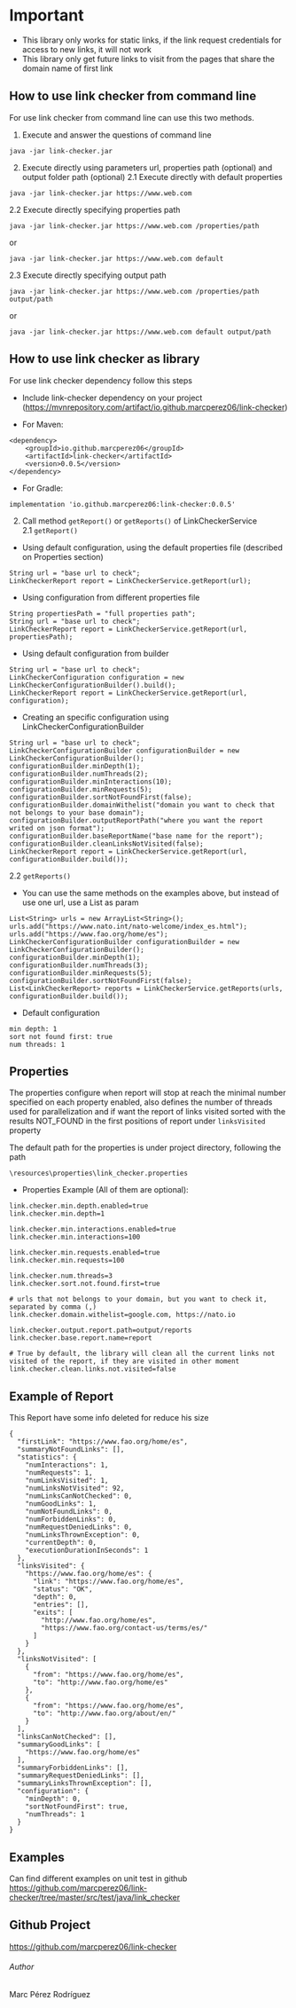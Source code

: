 # Important

- This library only works for static links, if the link request credentials for access to new links, it will not work
- This library only get future links to visit from the pages that share the domain name of first link

## How to use link checker from command line

For use link checker from command line can use this two methods.

1. Execute and answer the questions of command line
```
java -jar link-checker.jar
```

2. Execute directly using parameters url, properties path (optional) and output folder path (optional)
2.1 Execute directly with default properties
```
java -jar link-checker.jar https://www.web.com
```
2.2 Execute directly specifying properties path
```
java -jar link-checker.jar https://www.web.com /properties/path
```
or
```
java -jar link-checker.jar https://www.web.com default
```
2.3 Execute directly specifying output path
```
java -jar link-checker.jar https://www.web.com /properties/path output/path
```
or
```
java -jar link-checker.jar https://www.web.com default output/path
```

## How to use link checker as library

For use link checker dependency follow this steps

+ Include link-checker dependency on your project (https://mvnrepository.com/artifact/io.github.marcperez06/link-checker)
- For Maven:
```
<dependency>
    <groupId>io.github.marcperez06</groupId>
    <artifactId>link-checker</artifactId>
    <version>0.0.5</version>
</dependency>
```

- For Gradle:
```
implementation 'io.github.marcperez06:link-checker:0.0.5'
```

2. Call method `getReport()` or `getReports()` of LinkCheckerService  
2.1 `getReport()`
- Using default configuration, using the default properties file (described on Properties section)
```
String url = "base url to check";
LinkCheckerReport report = LinkCheckerService.getReport(url);
```

- Using configuration from different properties file
```
String propertiesPath = "full properties path";
String url = "base url to check";
LinkCheckerReport report = LinkCheckerService.getReport(url, propertiesPath);

```

- Using default configuration from builder
```
String url = "base url to check";
LinkCheckerConfiguration configuration = new LinkCheckerConfigurationBuilder().build();
LinkCheckerReport report = LinkCheckerService.getReport(url, configuration);
```

- Creating an specific configuration using LinkCheckerConfigurationBuilder
```
String url = "base url to check";
LinkCheckerConfigurationBuilder configurationBuilder = new LinkCheckerConfigurationBuilder();
configurationBuilder.minDepth(1);
configurationBuilder.numThreads(2);
configurationBuilder.minInteractions(10);
configurationBuilder.minRequests(5);
configurationBuilder.sortNotFoundFirst(false);
configurationBuilder.domainWithelist("domain you want to check that not belongs to your base domain");
configurationBuilder.outputReportPath("where you want the report writed on json format");
configurationBuilder.baseReportName("base name for the report");
configurationBuilder.cleanLinksNotVisited(false);
LinkCheckerReport report = LinkCheckerService.getReport(url, configurationBuilder.build());

```

2.2 `getReports()`
- You can use the same methods on the examples above, but instead of use one url, use a List<String> as param
```
List<String> urls = new ArrayList<String>();
urls.add("https://www.nato.int/nato-welcome/index_es.html");
urls.add("https://www.fao.org/home/es");
LinkCheckerConfigurationBuilder configurationBuilder = new LinkCheckerConfigurationBuilder();
configurationBuilder.minDepth(1);
configurationBuilder.numThreads(3);
configurationBuilder.minRequests(5);
configurationBuilder.sortNotFoundFirst(false);
List<LinkCheckerReport> reports = LinkCheckerService.getReports(urls, configurationBuilder.build());
```

* Default configuration
```
min depth: 1
sort not found first: true
num threads: 1
```

## Properties

The properties configure when report will stop at reach the minimal number specified on each property enabled,
also defines the number of threads used for parallelization and if want the report of links visited sorted 
with the results NOT_FOUND in the first positions of report under `linksVisited` property

The default path for the properties is under project directory, following the path 

```
\resources\properties\link_checker.properties

``` 

- Properties Example (All of them are optional):
```
link.checker.min.depth.enabled=true
link.checker.min.depth=1

link.checker.min.interactions.enabled=true
link.checker.min.interactions=100

link.checker.min.requests.enabled=true
link.checker.min.requests=100

link.checker.num.threads=3
link.checker.sort.not.found.first=true

# urls that not belongs to your domain, but you want to check it, separated by comma (,)
link.checker.domain.withelist=google.com, https://nato.io

link.checker.output.report.path=output/reports
link.checker.base.report.name=report

# True by default, the library will clean all the current links not visited of the report, if they are visited in other moment
link.checker.clean.links.not.visited=false
```

## Example of Report

This Report have some info deleted for reduce his size
```
{
  "firstLink": "https://www.fao.org/home/es",
  "summaryNotFoundLinks": [],
  "statistics": {
    "numInteractions": 1,
    "numRequests": 1,
    "numLinksVisited": 1,
    "numLinksNotVisited": 92,
    "numLinksCanNotChecked": 0,
    "numGoodLinks": 1,
    "numNotFoundLinks": 0,
    "numForbiddenLinks": 0,
    "numRequestDeniedLinks": 0,
    "numLinksThrownException": 0,
    "currentDepth": 0,
    "executionDurationInSeconds": 1
  },
  "linksVisited": {
    "https://www.fao.org/home/es": {
      "link": "https://www.fao.org/home/es",
      "status": "OK",
      "depth": 0,
      "entries": [],
      "exits": [
        "http://www.fao.org/home/es",
        "https://www.fao.org/contact-us/terms/es/"
      ]
    }
  },
  "linksNotVisited": [
    {
      "from": "https://www.fao.org/home/es",
      "to": "http://www.fao.org/home/es"
    },
    {
      "from": "https://www.fao.org/home/es",
      "to": "http://www.fao.org/about/en/"
    }
  ],
  "linksCanNotChecked": [],
  "summaryGoodLinks": [
    "https://www.fao.org/home/es"
  ],
  "summaryForbiddenLinks": [],
  "summaryRequestDeniedLinks": [],
  "summaryLinksThrownException": [],
  "configuration": {
    "minDepth": 0,
    "sortNotFoundFirst": true,
    "numThreads": 1
  }
}
```

## Examples
Can find different examples on unit test in github https://github.com/marcperez06/link-checker/tree/master/src/test/java/link_checker

## Github Project
https://github.com/marcperez06/link-checker

###### Author
Marc Pérez Rodríguez